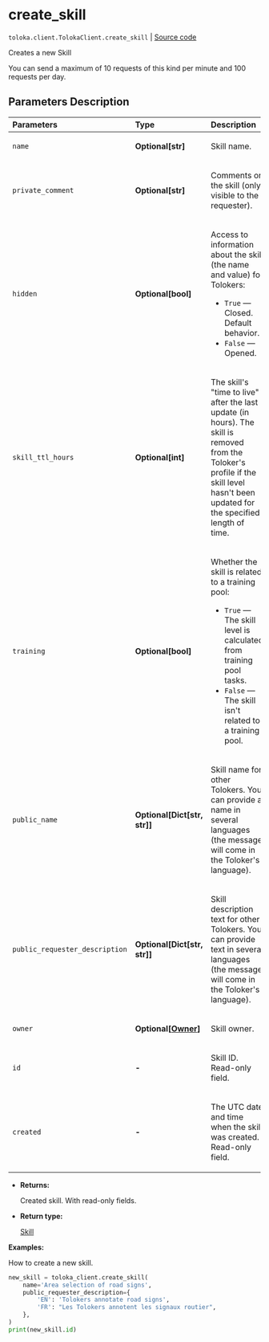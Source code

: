 # create_skill
`toloka.client.TolokaClient.create_skill` | [Source code](https://github.com/Toloka/toloka-kit/blob/v1.1.3/src/client/__init__.py#L2048)

Creates a new Skill


You can send a maximum of 10 requests of this kind per minute and 100 requests per day.

## Parameters Description

| Parameters | Type | Description |
| :----------| :----| :-----------|
`name`|**Optional\[str\]**|<p>Skill name.</p>
`private_comment`|**Optional\[str\]**|<p>Comments on the skill (only visible to the requester).</p>
`hidden`|**Optional\[bool\]**|<p>Access to information about the skill (the name and value) for Tolokers:</p> <ul> <li>`True` — Closed. Default behavior.</li> <li>`False` — Opened.</li> </ul>
`skill_ttl_hours`|**Optional\[int\]**|<p>The skill&#x27;s &quot;time to live&quot; after the last update (in hours). The skill is removed from the Toloker&#x27;s profile if the skill level hasn&#x27;t been updated for the specified length of time.</p>
`training`|**Optional\[bool\]**|<p>Whether the skill is related to a training pool:</p> <ul> <li>`True` — The skill level is calculated from training pool tasks.</li> <li>`False` — The skill isn&#x27;t related to a training pool.</li> </ul>
`public_name`|**Optional\[Dict\[str, str\]\]**|<p>Skill name for other Tolokers. You can provide a name in several languages (the message will come in the Toloker&#x27;s language).</p>
`public_requester_description`|**Optional\[Dict\[str, str\]\]**|<p>Skill description text for other Tolokers. You can provide text in several languages (the message will come in the Toloker&#x27;s language).</p>
`owner`|**Optional\[[Owner](toloka.client.owner.Owner.md)\]**|<p>Skill owner.</p>
`id`|**-**|<p>Skill ID. Read-only field.</p>
`created`|**-**|<p>The UTC date and time when the skill was created. Read-only field.</p>

* **Returns:**

  Created skill. With read-only fields.

* **Return type:**

  [Skill](toloka.client.skill.Skill.md)

**Examples:**

How to create a new skill.

```python
new_skill = toloka_client.create_skill(
    name='Area selection of road signs',
    public_requester_description={
        'EN': 'Tolokers annotate road signs',
        'FR': "Les Tolokers annotent les signaux routier",
    },
)
print(new_skill.id)
```
